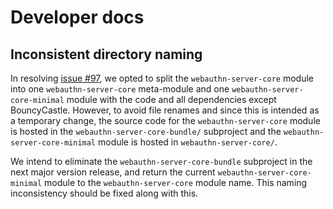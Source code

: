 Developer docs
===

Inconsistent directory naming
---

In resolving [issue #97](https://github.com/Yubico/java-webauthn-server/issues/97),
we opted to split the `webauthn-server-core` module into one `webauthn-server-core` meta-module
and one `webauthn-server-core-minimal` module with the code and all dependencies except BouncyCastle.
However, to avoid file renames and since this is intended as a temporary change,
the source code for the `webauthn-server-core` module is hosted in the `webauthn-server-core-bundle/` subproject
and the `webauthn-server-core-minimal` module is hosted in `webauthn-server-core/`.

We intend to eliminate the `webauthn-server-core-bundle` subproject in the next major version release,
and return the current `webauthn-server-core-minimal` module to the `webauthn-server-core` module name.
This naming inconsistency should be fixed along with this.
